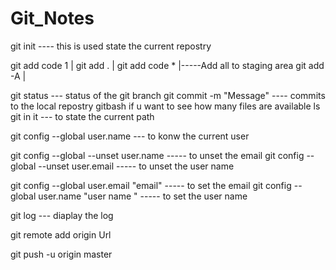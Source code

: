 # Git_Notes
git init   ---- this is used state the current repostry 

git add code 1  |
git add .       |
git add code *  |-----Add all to staging area
git add -A      |


git status --- status of the git branch
git commit -m "Message" ---- commits to the local repostry
gitbash if u want to see how many files are available
ls
 git in it --- to state the current path  


git config --global user.name --- to konw the current user

git config --global --unset user.name       ----- to unset the email
git config --global --unset user.email      ----- to unset the user name


git config --global user.email "email"       ----- to set the email
git config --global user.name "user name "   ----- to set the user name

git log --- diaplay the log

git remote add origin Url

git push -u origin master


